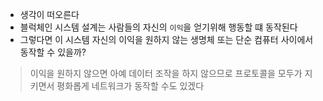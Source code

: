 - 생각이 떠오른다
- 블럭체인 시스템 설계는 사람들의 자신의 `이익`을 얻기위해 행동할 떄 동작된다
- 그렇다면 이 시스템 자신의 이익을 원하지 않는 생명체 또는 단순 컴퓨터 사이에서 동작할 수 있을까?

> 이익을 원하지 않으면 아예 데이터 조작을 하지 않으므로 프로토콜을 모두가 지키면서 평화롭게 네트워크가 동작할 수도 있겠다
